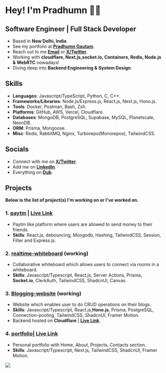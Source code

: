 # Hey! I'm Pradhumn 👋🏼

## Software Engineer | Full Stack Developer  

- Based in **New Delhi, India**.
- See my portfolio at [**Pradhumn Gautam**](https://pradhumn-gautam.vercel.app/).
- Reach out to me [**Email**](mailto:pradhumngautam0506@gmail.com) or [**X/Twitter**](https://dub.sh/JU7nUKI).
- Working with **cloudflare, Next.js,socket.io, Containers, Redis, Node.js & WebRTC** nowadays!
- Diving deep into **Backend Engineering & System Design**.

## Skills

- **Languages**: Javascript/TypeScript, Python, C, C++.
- **Frameworks/Libraries**: Node.js/Express.js, React.js, Next.js, Hono.js.
- **Tools**: Docker, Postman, Bash, Zsh. 
- **Platforms**: GitHub, AWS, Vercel, Cloudflare.
- **Databases**: MongoDB, PostgreSQL, Supabase, MySQL, Planetscale, NeonDB.
- **ORM**: Prisma, Mongoose.
- **Misc**: Redis, RabbitMQ, Nginx, Turborepo(Monorepos), TailwindCSS.

## Socials

- Connect with me on [**X/Twitter**](https://dub.sh/JU7nUKI).
- Add me on [**LinkedIn**](https://dub.sh/FK69xeE).
- Everything on [**Dub**](https://dub.sh/pradhumn).

## Projects 

**Below is the list of project(s) I'm working on or I've worked on.**

### 1. [**paytm**](https://github.com/pradhumngautam/paytm) | [**Live Link**](https://paytm-gules.vercel.app/)

- Paytm like platform where users are allowed to send money to their friends.
- **Skills**: React.js, debouncing, Mongodb, Hashing, TailwindCSS, Session, Filter and Express.js.

### 2. [**realtime-whiteboard**](https://github.com/pradhumngautam/realtime-whiteboard) (working)

- Collaborative whiteboard which allows users to connect via rooms in a whiteboard.
- **Skills**: Javascript/Typescript, React.js, Server Actions, Prisma, **Socket.io**, ClerkAuth, TailwindCSS, ShadcnUI, Canvas.

### 3. [**Blogging-website**](https://github.com/pradhumngautam/blogging-website) (working)

- Website which enables user to do CRUD operations on their blogs.
- **Skills**: Javascript/Typescript, React.js,**Hono.js**, Prisma, PostgreSQL, Connection-pooling, TailwindCSS, ShadcnUI, Framer Motion.
- Backend hosted on **Cloudflare** | [**Live Link**](https://backend.pradhumngautam0506.workers.dev/).

### 4. [**portfolio**](https://github.com/pradhumngautam/portfolio)| [**Live Link**](https://pradhumn-gautam.vercel.app/)

- Personal portfolio with Home, About, Projects, Contacts section.
- **Skills**: Javascript/Typescript, Next.js, TailwindCSS, ShadcnUI, Framer Motion.

![](https://komarev.com/ghpvc/?username=pradhumngautam&color=blue&style=for-the-badge&label=Profile+Views)
